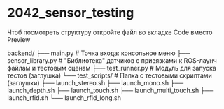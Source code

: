 # 2042_sensor_testing

Чтоб посмотреть структуру откройте файл во вкладке Code вместо Preview

backend/
├── main.py                  # Точка входа: консольное меню
├── sensor_library.py        # "Библиотека" датчиков с привязками к ROS-лаунч файлам и тестовым сценам
├── test_runner.py           # Модуль для запуска тестов (заглушка)
└── test_scripts/            # Папка с тестовыми скриптами (заглушки)
    ├── launch_stereo.sh
    ├── launch_mono.sh
    ├── launch_depth.sh
    ├── launch_touch.sh
    ├── launch_multi_touch.sh
    ├── launch_rfid.sh
    └── launch_rfid_long.sh
